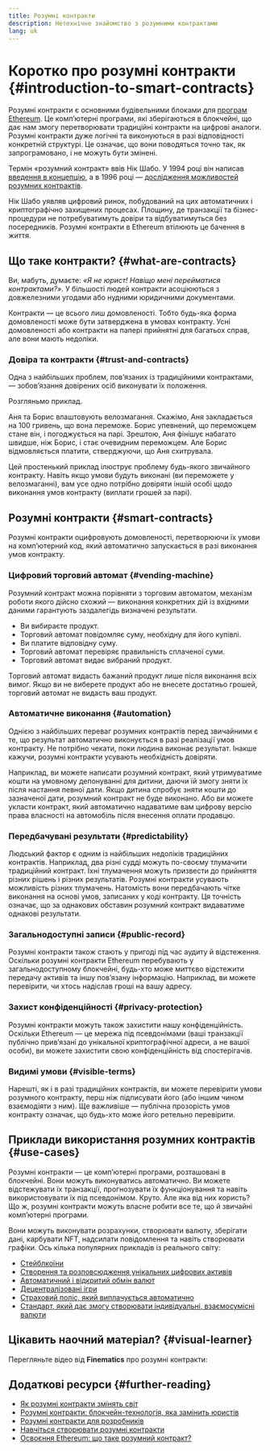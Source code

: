 ```yaml
---
title: Розумні контракти
description: Нетехнічне знайомство з розумними контрактами
lang: uk
---
```


# Коротко про розумні контракти {#introduction-to-smart-contracts}

Розумні контракти є основними будівельними блоками для [програм Ethereum](/dapps/). Це комп’ютерні програми, які зберігаються в блокчейні, що дає нам змогу перетворювати традиційні контракти на цифрові аналоги. Розумні контракти дуже логічні та виконуються в разі відповідності конкретній структурі. Це означає, що вони поводяться точно так, як запрограмовано, і не можуть бути змінені.

Термін «розумний контракт» ввів Нік Шабо. У 1994 році він написав [введення в концепцію](https://www.fon.hum.uva.nl/rob/Courses/InformationInSpeech/CDROM/Literature/LOTwinterschool2006/szabo.best.vwh.net/smart.contracts.html), а в 1996 році — [дослідження можливостей розумних контрактів](https://www.fon.hum.uva.nl/rob/Courses/InformationInSpeech/CDROM/Literature/LOTwinterschool2006/szabo.best.vwh.net/smart_contracts_2.html).

Нік Шабо уявляв цифровий ринок, побудований на цих автоматичних і криптографічно захищених процесах. Площину, де транзакції та бізнес-процедури не потребуватимуть довіри та відбуватимуться без посередників. Розумні контракти в Ethereum втілюють це бачення в життя.

## Що таке контракти? {#what-are-contracts}

Ви, мабуть, думаєте: _«Я не юрист! Навіщо мені перейматися контрактами?»_. У більшості людей контракти асоціюються з довжелезними угодами або нудними юридичними документами.

Контракти — це всього лиш домовленості. Тобто будь-яка форма домовленості може бути затверджена в умовах контракту. Усні домовленості або контракти на папері прийнятні для багатьох справ, але вони мають недоліки.

### Довіра та контракти {#trust-and-contracts}

Одна з найбільших проблем, пов’язаних із традиційними контрактами, — зобов’язання довірених осіб виконувати їх положення.

Розгляньмо приклад.

Аня та Борис влаштовують велозмагання. Скажімо, Аня закладається на 100 гривень, що вона переможе. Борис упевнений, що переможцем стане він, і погоджується на парі. Зрештою, Аня фінішує набагато швидше, ніж Борис, і стає очевидним переможцем. Але Борис відмовляється платити, стверджуючи, що Аня схитрувала.

Цей простенький приклад ілюструє проблему будь-якого звичайного контракту. Навіть якщо умови будуть виконані (ви переможете у велозмаганні), вам усе одно потрібно довіряти іншій особі щодо виконання умов контракту (виплати грошей за парі).

## Розумні контракти {#smart-contracts}

Розумні контракти оцифровують домовленості, перетворюючи їх умови на комп’ютерний код, який автоматично запускається в разі виконання умов контракту.

### Цифровий торговий автомат {#vending-machine}

Розумний контракт можна порівняти з торговим автоматом, механізм роботи якого дійсно схожий — виконання конкретних дій із вхідними даними гарантують заздалегідь визначені результати.

- Ви вибираєте продукт.
- Торговий автомат повідомляє суму, необхідну для його купівлі.
- Ви платите відповідну суму.
- Торговий автомат перевіряє правильність сплаченої суми.
- Торговий автомат видає вибраний продукт.

Торговий автомат видасть бажаний продукт лише після виконання всіх вимог. Якщо ви не виберете продукт або не внесете достатньо грошей, торговий автомат не видасть ваш продукт.

### Автоматичне виконання {#automation}

Однією з найбільших переваг розумних контрактів перед звичайними є те, що результат автоматично виконується в разі реалізації умов контракту. Не потрібно чекати, поки людина виконає результат. Інакше кажучи, розумні контракти усувають необхідність довіряти.

Наприклад, ви можете написати розумний контракт, який утримуватиме кошти на умовному депонуванні для дитини, даючи їй змогу зняти їх після настання певної дати. Якщо дитина спробує зняти кошти до зазначеної дати, розумний контракт не буде виконано. Або ви можете укласти контракт, який автоматично надаватиме вам цифрову версію права власності на автомобіль після внесення оплати продавцю.

### Передбачувані результати {#predictability}

Людський фактор є одним із найбільших недоліків традиційних контрактів. Наприклад, два різні судді можуть по-своєму тлумачити традиційний контракт. Їхні тлумачення можуть призвести до прийняття різних рішень і різних результатів. Розумні контракти усувають можливість різних тлумачень. Натомість вони передбачають чітке виконання на основі умов, записаних у коді контракту. Ця точність означає, що за однакових обставин розумний контракт видаватиме однакові результати.

### Загальнодоступні записи {#public-record}

Розумні контракти також стають у пригоді під час аудиту й відстеження. Оскільки розумні контракти Ethereum перебувають у загальнодоступному блокчейні, будь-хто може миттєво відстежити передачу активів та іншу пов’язану інформацію. Наприклад, ви можете перевірити, чи хтось надіслав гроші на вашу адресу.

### Захист конфіденційності {#privacy-protection}

Розумні контракти можуть також захистити нашу конфіденційність. Оскільки Ethereum — це мережа під псевдонімами (ваші транзакції публічно прив’язані до унікальної криптографічної адреси, а не вашої особи), ви можете захистити свою конфіденційність від спостерігачів.

### Видимі умови {#visible-terms}

Нарешті, як і в разі традиційних контрактів, ви можете перевірити умови розумного контракту, перш ніж підписувати його (або іншим чином взаємодіяти з ним). Ще важливіше — публічна прозорість умов контракту означає, що будь-хто може його ретельно перевірити.

## Приклади використання розумних контрактів {#use-cases}

Розумні контракти — це комп’ютерні програми, розташовані в блокчейні. Вони можуть виконуватись автоматично. Ви можете відстежувати їх транзакції, прогнозувати їх функціонування та навіть використовувати їх під псевдонімом. Круто. Але яка від них користь? Що ж, розумні контракти можуть власне робити все те, що й звичайні комп’ютерні програми.

Вони можуть виконувати розрахунки, створювати валюту, зберігати дані, карбувати NFT, надсилати повідомлення та навіть створювати графіки. Ось кілька популярних прикладів із реального світу:

- [Стейблкоїни](/stablecoins/)
- [Створення та розповсюдження унікальних цифрових активів](/nft/)
- [Автоматичний і відкритий обмін валют](/get-eth/#dex)
- [Децентралізовані ігри](/dapps/?category=gaming)
- [Страховий поліс, який виплачується автоматично](https://etherisc.com/)
- [Стандарт, який дає змогу створювати індивідуальні, взаємосумісні валюти](/developers/docs/standards/tokens/)

## Цікавить наочний матеріал? {#visual-learner}

Перегляньте відео від **Finematics** про розумні контракти:

<YouTube id="pWGLtjG-F5c" />

## Додаткові ресурси {#further-reading}

- [Як розумні контракти змінять світ](https://www.youtube.com/watch?v=pA6CGuXEKtQ)
- [Розумні контракти: блокчейн-технологія, яка замінить юристів](https://blockgeeks.com/guides/smart-contracts/)
- [Розумні контракти для розробників](/developers/docs/smart-contracts/)
- [Навчіться створювати розумні контракти](/developers/learning-tools/)
- [Освоєння Ethereum: що таке розумний контракт?](https://github.com/ethereumbook/ethereumbook/blob/develop/07smart-contracts-solidity.asciidoc#what-is-a-smart-contract)
